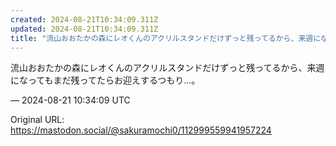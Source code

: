 ```yaml
---
created: 2024-08-21T10:34:09.311Z
updated: 2024-08-21T10:34:09.311Z
title: "流山おおたかの森にレオくんのアクリルスタンドだけずっと残ってるから、来週になってもまだ残ってたらお迎えするつもり…。[...]"
---
```


<p>流山おおたかの森にレオくんのアクリルスタンドだけずっと残ってるから、来週になってもまだ残ってたらお迎えするつもり…。</p>

&mdash; 2024-08-21 10:34:09 UTC

Original URL: https://mastodon.social/@sakuramochi0/112999559941957224
